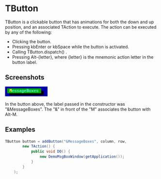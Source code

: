TButton
=======

TButton is a clickable button that has animations for both the down and up position, and an associated TAction to execute.  The action can be executed by any of the following:
  * Clicking the button.
  * Pressing kbEnter or kbSpace while the button is activated.
  * Calling TButton.dispatch() .
  * Pressing Alt-{letter}, where {letter} is the mnemonic action letter in the button label.


Screenshots
-----------

![tbutton_1](uploads/8262d55f9b252daab8c4458590587239/tbutton_1.png)

In the button above, the label passed in the constructor was "&MessageBoxes".  The "&" in front of the "M" associates the button with Alt-M.

Examples
--------

```Java
TButton button = addButton("&MessageBoxes", column, row,
        new TAction() {
            public void DO() {
                new DemoMsgBoxWindow(getApplication());
            }
        }
    );
```

